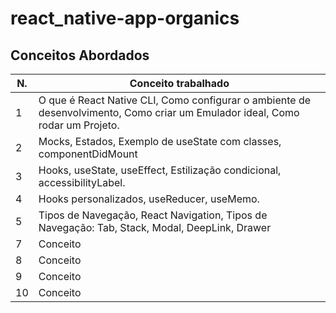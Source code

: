  # react_native-app-organics

 
<!-- [Link da aplicação](https://alanserafim-react_native-orgs.vercel.app/) -->


## Conceitos Abordados

| N. | Conceito trabalhado |
|--- |---
| 1 | O que é React Native CLI, Como configurar o ambiente de desenvolvimento, Como criar um Emulador ideal, Como rodar um Projeto.
| 2 | Mocks, Estados, Exemplo de useState com classes, componentDidMount
| 3 | Hooks, useState, useEffect, Estilização condicional, accessibilityLabel.
| 4 | Hooks personalizados, useReducer, useMemo.
| 5 | Tipos de Navegação, React Navigation, Tipos de Navegação: Tab, Stack, Modal, DeepLink, Drawer
| 7 | Conceito
| 8 | Conceito
| 9 | Conceito
| 10 | Conceito

